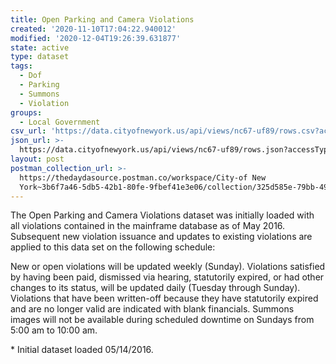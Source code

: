 ```yaml
---
title: Open Parking and Camera Violations
created: '2020-11-10T17:04:22.940012'
modified: '2020-12-04T19:26:39.631877'
state: active
type: dataset
tags:
  - Dof
  - Parking
  - Summons
  - Violation
groups:
  - Local Government
csv_url: 'https://data.cityofnewyork.us/api/views/nc67-uf89/rows.csv?accessType=DOWNLOAD'
json_url: >-
  https://data.cityofnewyork.us/api/views/nc67-uf89/rows.json?accessType=DOWNLOAD
layout: post
postman_collection_url: >-
  https://thedaydasource.postman.co/workspace/City-of New
  York~3b6f7a46-5db5-42b1-80fe-9fbef41e3e06/collection/325d585e-79bb-4906-812d-6cabf0eec483
---
```

The Open Parking and Camera Violations dataset was initially loaded with all violations contained in the mainframe database as of May 2016. Subsequent new violation issuance and updates to existing violations are applied to this data set on the following schedule:
</p>
	New or open violations will be updated weekly (Sunday).
Violations satisfied by having been paid, dismissed via hearing, statutorily expired, or had other changes to its status, will be updated daily (Tuesday through Sunday).
Violations that have been written-off because they have statutorily expired and are no longer valid are indicated with blank financials.
Summons images will not be available during scheduled downtime on Sundays from 5:00 am to 10:00 am.

</p>* Initial dataset loaded 05/14/2016.
